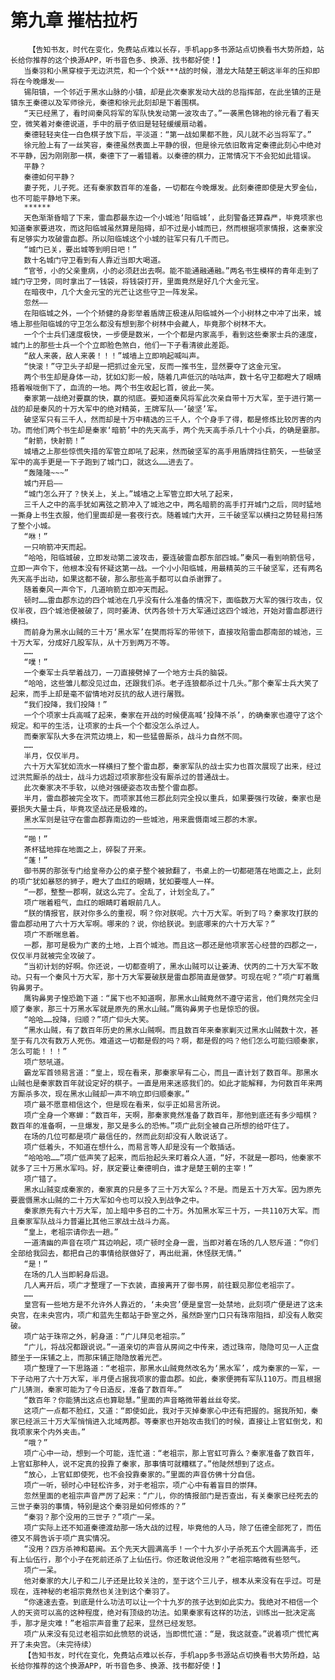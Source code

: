 # 第九章 摧枯拉朽
        【告知书友，时代在变化，免费站点难以长存，手机app多书源站点切换看书大势所趋，站长给你推荐的这个换源APP，听书音色多、换源、找书都好使！】
       当秦羽和小黑穿梭于无边洪荒，和一个个妖***战的时候，潜龙大陆楚王朝这半年的压抑即将在今晚爆发——
       锡阳镇，一个邻近于黑水山脉的小镇，却是此次秦家发动大战的总指挥部，在此坐镇的正是镇东王秦德以及军师徐元，秦德和徐元此刻却是下着围棋。
       “天已经黑了，看时间秦风将军的军队快发动第一波攻击了。”一袭黑色锦袍的徐元看了看天空，微笑着对秦德说道，手中的扇子依旧是轻轻缓缓扇动着。
       秦德轻轻夹住一白色棋子放下后，平淡道：“第一战如果都不胜，风儿就不必当将军了。”
       徐元脸上有了一丝笑容，秦德虽然表面上平静的很，但是徐元依旧敢肯定秦德此刻心中绝对不平静，因为刚刚那一棋，秦德下了一着错着。以秦德的棋力，正常情况下不会犯如此错误。
       平静？
       秦德如何平静？
       妻子死，儿子死。还有秦家数百年的准备，一切都在今晚爆发。此刻秦德即使是大罗金仙，也不可能平静地下来。
       ******
       天色渐渐昏暗了下来，雷血郡最东边一个小城池‘阳临城’，此刻警备还算森严，毕竟项家也知道秦家要进攻，而这阳临城虽然算是阻碍，却不过是小城而已，然而根据项家情报，这秦家没有足够实力攻破雷血郡。所以阳临城这个小城的驻军只有几千而已。
       “城门已关，要出城等到明日吧！”
       数十名城门守卫看到有人靠近当即大喝道。
       “官爷，小的父亲重病，小的必须赶出去啊。能不能通融通融。”两名书生模样的青年走到了城门守卫旁，同时拿出了一钱袋，将钱袋打开，里面竟然是好几个大金元宝。
       在暗夜中，几个大金元宝的光芒让这些守卫一阵发呆。
       忽然——
       在阳临城之外，一个个矫健的身影举着盾牌正极速从阳临城外一个小树林之中冲了出来，城墙上那些阳临城的守卫怎么都没有想到那个树林中会藏人，毕竟那个树林不大。
       一个个士兵们速度极快，一步便是数米，一个个都是内家高手，看到这些秦家士兵的速度，城门上的那些士兵一个个立即脸色煞白，他们一下子看清彼此差距。
       “敌人来袭，敌人来袭！！！”城墙上立即响起喊叫声。
       “快滚！”守卫头子却是一把抓过金元宝，反而一推书生，显然要夺了这金元宝。
       两个书生却是身体一动，犹如幻影一般，随着几声低沉的咕咕声，数十名守卫都瞪大了眼睛捂着喉咙倒下了，血流的一地。两个书生收起匕首，彼此一笑。
       秦家第一战绝对要赢的快，赢的彻底。要知道秦风将军此次亲自带十万大军，至于进行第一战的却是秦风的十万大军中的绝对精英，王牌军队——‘破坚’军。
       破坚军只有三千人，然而却是十万中精选的三千人，个个身手了得，都是修炼比较厉害的内功。而他们两个书生却是秦家‘暗箭’中的先天高手，两个先天高手杀几十个小兵，的确是霎那。
       “射箭，快射箭！”
       城墙之上那些惊慌失措的军管立即吼了起来，然而破坚军的高手用盾牌挡住箭矢，一些破坚军中的高手更是一下子跑到了城门口，就这么……进去了。
       “轰隆隆~~~”
       城门开启——
       “城门怎么开了？快关上，关上。”城墙之上军管立即大吼了起来，
       三千人之中的高手犹如离弦之箭冲入了城池之中，两名暗箭的高手打开城门之后，同时猛地一撕身上书生衣服，他们里面却是一套夜行衣。随着城门大开，三千破坚军以横扫之势轻易扫荡了整个小城。
       “咻！”
       一只响箭冲天而起。
       “哈哈，阳临城破，立即发动第二波攻击，要连破雷血郡东部四城。”秦风一看到响箭信号，立即一声令下，他根本没有怀疑这第一战。一个小小阳临城，用最精英的三千破坚军，还有两名先天高手出动，如果这都不破，那么那些高手都可以自杀谢罪了。
       随着秦风一声令下，几道响箭立即冲天而起。
       顿时……雷血郡东边的四个城池在几乎没有什么准备的情况下，面临数万大军的强行攻击，仅仅半夜，四个城池便被破了，同时姜涛、伏丙各领十万大军通过这四个城池，开始对雷血郡进行横扫。
       而前身为黑水山贼的三十万‘黑水军’在樊雨将军的带领下，直接攻陷雷血郡南部的城池，三十万大军，分成好几股军队，从十万到两万不等。
       ……
       “噗！”
       一个秦军士兵举着战刀，一刀直接劈掉了一个地方士兵的脑袋。
       “哈哈，这些雏儿都没见过血，还跟我们杀。老子连狼都杀过十几头。”那个秦军士兵大笑了起来，而手上却是毫不留情地对反抗的敌人进行屠戮。
       “我们投降，我们投降！”
       一个个项家士兵高喊了起来，秦家在开战的时候便高喊‘投降不杀’，的确秦家也遵守了这个规定。和平的生活，让项家的士兵一个个都没怎么杀过人。
       而秦家军队大多在洪荒边境上，和一些猛兽厮杀，战斗力自然不同。
       ……
       半月，仅仅半月。
       六十万大军犹如流水一样横扫了整个雷血郡，秦家军队的战士实力也首次展现了出来，经过过洪荒厮杀的战士，战斗力远超过项家那些没有厮杀过的普通战士。
       此次秦家决不手软，以绝对强硬姿态攻击整个雷血郡。
       半月，雷血郡被完全攻下。而项家其他三郡此刻完全投以重兵，如果要强行攻破，秦家也是要损失大量士兵，毕竟攻坚战还是极难的。
       黑水军则是驻守在雷血郡靠南边的一些城池，用来震慑南域三郡的木家。
       ——————
       “啪！”
       茶杯猛地摔在地面之上，碎裂了开来。
       “蓬！”
       御书房的那张专门给皇帝办公的桌子整个被掀翻了，书桌上的一切都砸落在地面之上，此刻的项广犹如暴怒的狮子，瞪大了血红的眼睛，犹如要噬人一样。
       “一郡，整整一郡啊，就这么完了。全乱了，计划全乱了。”
       项广喘着粗气，血红的眼睛盯着眼前几人。
       “朕的情报官，朕对你多么的重视，啊？你对朕呢。六十万大军。听到了吗？秦家攻打朕的雷血郡动用了六十万大军啊。哪来的？说，你给朕说。到底哪来的六十万大军？”
       项广不断喘息着。
       一郡，那可是极为广袤的土地，上百个城池。而且这一郡还是他项家苦心经营的四郡之一，仅仅半月就被完全攻破了。
       “当初计划的好啊。你还说，一切都查明了，黑水山贼可以让姜涛、伏丙的二十万大军不敢动。只有一个秦风十万大军，那十万大军要破朕是雷血郡简直是做梦。可现在呢？”项广盯着鹰钩鼻男子。
       鹰钩鼻男子惶恐跪下道：“属下也不知道啊，那黑水山贼竟然不遵守诺言，他们竟然完全归顺了秦家，那三十万黑水军就是原先的黑水山贼。”鹰钩鼻男子也是惊恐的很。
       “哈哈……投降，归顺？”项广仰头大笑。
       “黑水山贼，有了数百年历史的黑水山贼啊。而且数百年来秦家剿灭过黑水山贼数十次，甚至于有几次有数万人死伤。难道这一切都是假的吗？啊，都是假的吗？他们怎么可能归顺秦家，怎么可能！！！”
       项广怒吼道。
       霸龙军首领易言道：“皇上，现在看来，那秦家早有二心，而且一直计划了数百年。那黑水山贼也是秦家数百年就设定好的棋子。一直是用来迷惑我们的。如此才能解释，为何数百年来两方厮杀多次，现在黑水山贼却一声不响立即归顺秦家。”
       项广最不愿意相信这个，但是现在看来，似乎正如易言所说。
       项广全身一个寒蝉：“数百年，天啊，那秦家竟然准备了数百年，那他到底还有多少暗棋？数百年的准备啊，一旦爆发，那又是多么的恐怖。”项广此刻全被自己所想的给吓住了。
       在场的几位可都是项广最信任的，然而此刻却没有人敢说话了。
       项广低着头，不知道在想什么，而易言等人却是没有一个敢插话。
       “哈哈哈……”项广低声笑了起来，而后抬起头来盯着众人道，“好，不就是一郡吗，他秦家不就多了三十万黑水军吗。好，朕定要让秦德明白，谁才是楚王朝的主宰！”
       项广错了。
       黑水山贼变成秦家的，秦家真的只是多了三十万大军么？不是。而是五十万大军。因为原先要震慑黑水山贼的二十万大军如今也可以投入到战争之中。
       秦家原先有六十万大军，加上暗中多召的二十万。外加黑水军三十万，一共110万大军。而且秦家军队战斗力普遍比其他三家战士战斗力高。
       “皇上，老祖宗请你去一趟。”
       一道清幽的声音在项广耳边响起，项广顿时全身一震，当即对着在场的几人怒斥道：“你们全部给我回去，都把自己的事情给朕做好了，再出纰漏，休怪朕无情。”
       “是！”
       在场的几人当即躬身后退。
       几人离开后，项广才整理了一下衣装，直接离开了御书房，前往觐见那位老祖宗了。
       ……
       皇宫有一些地方是不允许外人靠近的，‘未央宫’便是皇宫一处禁地，此刻项广便是进了这未央宫，在未央宫内，项广和蓝先生都站于卧室之外，虽然卧室门口只有珠帘阻挡，却没有人敢突破。
       项广站于珠帘之外，躬身道：“广儿拜见老祖宗。”
       “广儿，将战况都跟说说。”一道亲切的声音从房间之中传来，透过珠帘，隐隐可见一人正盘膝坐于一床铺之上，而那床铺正隐隐放着光芒。
       项广整理了一下思路道：“老祖宗，那黑水山贼竟然改名为‘黑水军’，成为秦家的一军，一下子动用了六十万大军，半月便占据我项家的雷血郡。如此，秦家便拥有军队110万。而且根据广儿猜测，秦家可能为了今日造反，准备了数百年。”
       “数百年？你能猜出这点也算聪慧。”里面的声音略微带着丝丝夸奖。
       这项广一点都不脸红，又道：“即使如此，我对于灭掉秦家心中还有把握的。据我所知，秦家已经派三十万大军悄悄进入北域两郡。等秦家也开始攻击我们的时候，直接让上官虹倒戈，和我项家来个内外夹击。”
       “哦？”
       项广心中一动，想到一个可能，连忙道：“老祖宗，那上官虹可靠么？秦家准备了数百年，上官虹那种人，说不定真的投靠了秦家，那事情可就糟糕了。”他陡然想到了这点。
       “放心，上官虹即使死，也不会投靠秦家的。”里面的声音仿佛十分自信。
       项广一听，顿时心中轻松许多，对于老祖宗，项广心中有着盲目的崇拜。
       忽然里面的老祖宗声音严厉了起来：“广儿，你的情报部门是否查出，有关秦家已经死去的三世子秦羽的事情，特别是这个秦羽是如何修炼的？”
       “秦羽？那个没用的三世子？”项广一呆。
       项广实际上还不知道秦德渡劫那一场大战的过程，毕竟他的人马，除了伍德全部死了，而伍德又不屑告诉于项广真实情况。
       “没用？四方杀神和葛闽。五个先天大圆满高手！一个十九岁小子杀死五个大圆满高手，还有上仙伍行，那个小子在死前还杀了上仙伍行。你还敢说他没用？”老祖宗略微有些怒气。
       项广一呆。
       他对秦家的大儿子和二儿子还是比较关注的，至于这个三儿子，根本从来没有在乎过。可是现在，连神秘的老祖宗竟然也关注到这个秦羽了。
       “你速速去查。到底是什么功法可以让一个十九岁的孩子达到如此实力。我绝对不相信一个人的天资可以高的这种程度，绝对有顶级的功法。如果秦家有这样的功法，训练出一批决定高手，那才是灾难！”老祖宗声音重了起来，显然已经发怒。
       项广从来没有见过老祖宗如此愤怒的说话，当即慌忙道：“是，我这就查。”说着项广慌忙离开了未央宫。（未完待续）
       【告知书友，时代在变化，免费站点难以长存，手机app多书源站点切换看书大势所趋，站长给你推荐的这个换源APP，听书音色多、换源、找书都好使！】